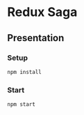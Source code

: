 # Redux Saga

## Presentation

### Setup

```bash
npm install
```

### Start

```bash
npm start
```
